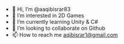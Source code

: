 - 👋 Hi, I’m @aaqibisrar83
- 👀 I’m interested in 2D Games
- 🌱 I’m currently learning Unity & C#
- 💞️ I’m looking to collaborate on Github
- 📫 How to reach me aqibisrar1@gmail.com

<!---
aaqibisrar83/aaqibisrar83 is a ✨ special ✨ repository because its `README.md` (this file) appears on your GitHub profile.
You can click the Preview link to take a look at your changes.
--->
